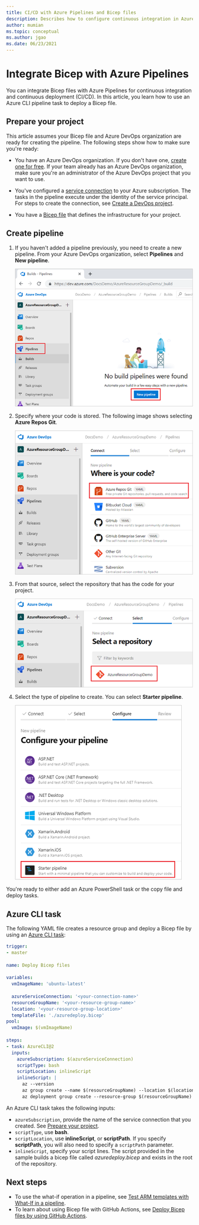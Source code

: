 ```yaml
---
title: CI/CD with Azure Pipelines and Bicep files
description: Describes how to configure continuous integration in Azure Pipelines by using Bicep files. It shows how to use an Azure CLI task to deploy a Bicep file.
author: mumian
ms.topic: conceptual
ms.author: jgao
ms.date: 06/23/2021
---
```

# Integrate Bicep with Azure Pipelines

You can integrate Bicep files with Azure Pipelines for continuous integration and continuous deployment (CI/CD). In this article, you learn how to use an Azure CLI pipeline task to deploy a Bicep file.

## Prepare your project

This article assumes your Bicep file and Azure DevOps organization are ready for creating the pipeline. The following steps show how to make sure you're ready:

* You have an Azure DevOps organization. If you don't have one, [create one for free](/azure/devops/pipelines/get-started/pipelines-sign-up). If your team already has an Azure DevOps organization, make sure you're an administrator of the Azure DevOps project that you want to use.

* You've configured a [service connection](/azure/devops/pipelines/library/connect-to-azure) to your Azure subscription. The tasks in the pipeline execute under the identity of the service principal. For steps to create the connection, see [Create a DevOps project](../templates/deployment-tutorial-pipeline.md#create-a-devops-project).

* You have a [Bicep file](./quickstart-create-bicep-use-visual-studio-code.md) that defines the infrastructure for your project.

## Create pipeline

1. If you haven't added a pipeline previously, you need to create a new pipeline. From your Azure DevOps organization, select **Pipelines** and **New pipeline**.

   ![Add new pipeline](./media/add-template-to-azure-pipelines/new-pipeline.png)

1. Specify where your code is stored. The following image shows selecting **Azure Repos Git**.

   ![Select code source](./media/add-template-to-azure-pipelines/select-source.png)

1. From that source, select the repository that has the code for your project.

   ![Select repository](./media/add-template-to-azure-pipelines/select-repo.png)

1. Select the type of pipeline to create. You can select **Starter pipeline**.

   ![Select pipeline](./media/add-template-to-azure-pipelines/select-pipeline.png)

You're ready to either add an Azure PowerShell task or the copy file and deploy tasks.

## Azure CLI task

The following YAML file creates a resource group and deploy a Bicep file by using an [Azure CLI task](/azure/devops/pipelines/tasks/deploy/azure-cli):

```yml
trigger:
- master

name: Deploy Bicep files

variables:
  vmImageName: 'ubuntu-latest'

  azureServiceConnection: '<your-connection-name>'
  resourceGroupName: '<your-resource-group-name>'
  location: '<your-resource-group-location>'
  templateFile: './azuredeploy.bicep'
pool:
  vmImage: $(vmImageName)

steps:
- task: AzureCLI@2
  inputs:
    azureSubscription: $(azureServiceConnection)
    scriptType: bash
    scriptLocation: inlineScript
    inlineScript: |
      az --version
      az group create --name $(resourceGroupName) --location $(location)
      az deployment group create --resource-group $(resourceGroupName) --template-file $(templateFile)
```

An Azure CLI task takes the following inputs:

* `azureSubscription`, provide the name of the service connection that you created.  See [Prepare your project](#prepare-your-project).
* `scriptType`, use **bash**.
* `scriptLocation`, use **inlineScript**, or **scriptPath**. If you specify **scriptPath**, you will also need to specify a `scriptPath` parameter.
* `inlineScript`, specify your script lines.  The script provided in the sample builds a bicep file called *azuredeploy.bicep* and exists in the root of the repository.

## Next steps

* To use the what-if operation in a pipeline, see [Test ARM templates with What-If in a pipeline](https://4bes.nl/2021/03/06/test-arm-templates-with-what-if/).
* To learn about using Bicep file with GitHub Actions, see [Deploy Bicep files by using GitHub Actions](./deploy-github-actions.md).